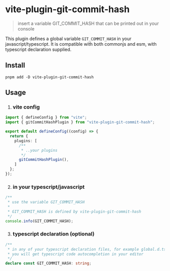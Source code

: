 # vite-plugin-git-commit-hash
> insert a variable GIT_COMMIT_HASH that can be printed out in your console

This plugin defines a global variable `GIT_COMMIT_HASH` in your javascript/typescript. It is compatible with both commonjs and esm, with typescript declaration supplied.

## Install

```shell
pnpm add -D vite-plugin-git-commit-hash
```

## Usage

1. ### vite config
```typescript
import { defineConfig } from "vite";
import { gitCommitHashPlugin } from "vite-plugin-git-commit-hash";

export default defineConfig((config) => {
  return {
    plugins: [
      /**
       * ..your plugins
       */
      gitCommitHashPlugin(),
    ]
  };
});
```

2. ### in your typescript/javascript
```javascript
/**
 * use the variable GIT_COMMIT_HASH
 *
 * GIT_COMMIT_HASH is defined by vite-plugin-git-commit-hash
 */
console.info(GIT_COMMIT_HASH);
```

3. ### typescript declaration (optional)
```typescript
/**
 * in any of your typescript declaration files, for example global.d.ts
 * you will get typescript code autocompletion in your editor
 */
declare const GIT_COMMIT_HASH: string;
```
